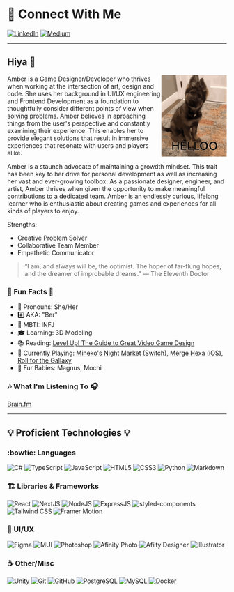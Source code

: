 # 📲 Connect With Me 

[![LinkedIn](https://img.shields.io/badge/-LinkedIn-0D1117?style=for-the-badge&logo=linkedin&logoColor=27E5F0 "LinkedIn")](https://www.linkedin.com/in/amber-chunn)
[![Medium](https://img.shields.io/badge/-Medium-0D1117?style=for-the-badge&logo=medium&logoColor=27E5F0 "Medium")]([https://medium.com/@amber_codes)

---

## Hiya 👋

<a href="https://tenor.com/view/dog-hello-cute-puppy-hi-gif-17637570" target="_blank"><img src="/assets/dog-hello.gif" width="150" align="right"></a>
Amber is a Game Designer/Developer who thrives when working at the intersection of art, design and code. She uses her background in UI/UX engineering and Frontend Development as a foundation to thoughtfully consider different points of view when solving problems. Amber believes in aproaching things from the user's perspective and constantly examining their experience. This enables her to provide elegant solutions that result in immersive experiences that resonate with users and players alike. 

Amber is a staunch advocate of maintaining a growdth mindset. This trait has been key to her drive for personal development as well as increasing her vast and ever-growing toolbox. As a passionate designer, engineer, and artist, Amber thrives when given the opportunity to make meaningful contributions to a dedicated team. Amber is an endlessly curious, lifelong learner who is enthusiastic about creating games and experiences for all kinds of players to enjoy.

Strengths:
- Creative Problem Solver
- Collaborative Team Member
- Empathetic Communicator

> “I am, and always will be, the optimist. The hoper of far-flung hopes, and the dreamer of improbable dreams.”
> ― The Eleventh Doctor

### 🎈 Fun Facts 🎈

- :postbox: Pronouns: She/Her
- :hash: AKA: "Ber"
- :brain: MBTI: INFJ
- :mortar_board: Learning: 3D Modeling
- :books: Reading: [Level Up! The Guide to Great Video Game Design](https://a.co/d/f8M9eGB)
- :game_die: Currently Playing: [Mineko's Night Market (Switch)](https://www.nintendo.com/us/store/products/minekos-night-market-switch/?srsltid=AfmBOooVAHP09Ent61ZyCjINSaR6drYUXN2vJja6X-wLTNLBrLgJg-2p), [Merge Hexa (iOS)](https://apps.apple.com/us/app/merge-hexa-number-puzzle-game/id1497489224), [Roll for the Gallaxy](https://boardgamegeek.com/boardgame/132531/roll-for-the-galaxy)
- :feet: Fur Babies: Magnus, Mochi

### :notes: What I'm Listening To 🎧

[Brain.fm](https://my.brain.fm/?promotionCode=promo_1KC6DhDxyvLufNfyZ264p2Za&name=Your%20First%20Month%20of%20Brain.fm%20Pro%20for%20$1&displayCost=1.00&description=You%27ve%20been%20referred!%20Get%201%20Month%20of%20Brain.fm%20Pro%20for%20$1&targetPlan=Monthly)

---

## 💡 Proficient Technologies 💡

### :bowtie: Languages 

![C#](https://img.shields.io/badge/-Csharp-0D1117?style=flat-square&logo=csharp)
![TypeScript](https://img.shields.io/badge/TypeScript-0D1117?style=flat-square&logo=TypeScript&logoColor=3178c6)
![JavaScript](https://img.shields.io/badge/-JavaScript-0D1117?style=flat-square&logo=javascript)
![HTML5](https://img.shields.io/badge/-HTML5-0D1117?style=flat-square&logo=html5)
![CSS3](https://img.shields.io/badge/-CSS3-0D1117?style=flat-square&logo=css3&logoColor=blue)
![Python](https://img.shields.io/badge/-Python-0D1117?style=flat-square&logo=Python)
![Markdown](https://img.shields.io/badge/Markdown-%230D1117.svg?style=flat-square&logo=Markdown)


### 🏗️ Libraries & Frameworks

![React](https://img.shields.io/badge/-React-0D1117?style=flat-square&logo=react)
![NextJS](https://img.shields.io/badge/-Next-0D1117?style=flat-square&logo=nextdotjs)
![NodeJS](https://img.shields.io/badge/-Nodejs-0D1117?style=flat-square&logo=Node.js)
![ExpressJS](https://img.shields.io/badge/-Express-0D1117?style=flat-square&logo=Express)
![styled-components](https://img.shields.io/badge/-Styled_Components-0D1117?style=flat-square&logo=styledcomponents)
![Tailwind CSS](https://img.shields.io/badge/-Tailwind%20CSS-0D1117?style=flat-square&logo=tailwindcss)
![Framer Motion](https://img.shields.io/badge/Framer_Motion-0D1117?style=flat-square&logo=framer&logoColor=hotpink)

### :cherry_blossom: UI/UX

![Figma](https://img.shields.io/badge/-Figma-0D1117?style=flat-square&logo=figma)
![MUI](https://img.shields.io/badge/-Mui-0D1117?style=flat-square&logo=mui)
![Photoshop](https://img.shields.io/badge/-Photoshop-0D1117?style=flat-square&logo=adobe-photoshop)
![Afinity Photo](https://img.shields.io/badge/-Affinity%20Photo-0D1117?style=flat-square&logo=affinityphoto)
![Afiity Designer](https://img.shields.io/badge/-Affinity%20Designer-0D1117?style=flat-square&logo=affinitydesigner)
![Illustrator](https://img.shields.io/badge/-Illustrator-0D1117?style=flat-square&logo=adobe-illustrator)

### :coffee: Other/Misc

![Unity](https://img.shields.io/badge/-Unity-0D1117?style=flat-square&logo=unity)
![Git](https://img.shields.io/badge/-Git-0D1117?style=flat-square&logo=git)
![GitHub](https://img.shields.io/badge/-GitHub-0D1117?style=flat-square&logo=github)
![PostgreSQL](https://img.shields.io/badge/-PostgreSQL-0D1117?style=flat-square&logo=postgresql)
![MySQL](https://img.shields.io/badge/-MySQL-0D1117?style=flat-square&logo=mysql)
![Docker](https://img.shields.io/badge/-Docker-0D1117?style=flat-square&logo=docker)


